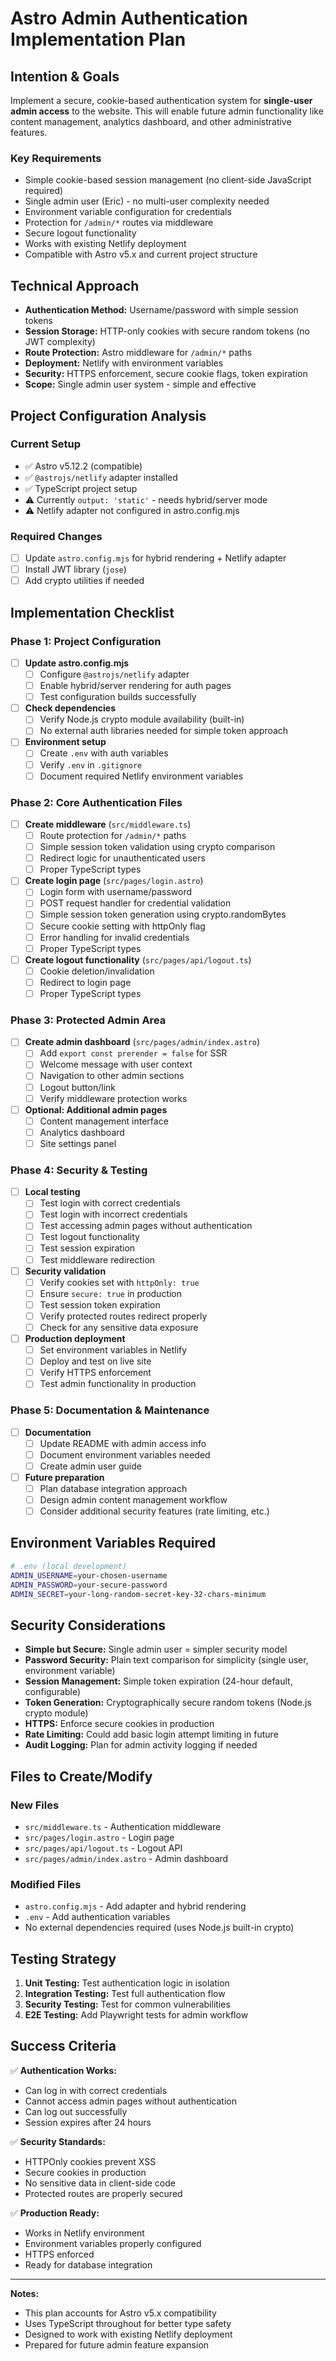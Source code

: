 # Astro Admin Authentication Implementation Plan

## Intention & Goals

Implement a secure, cookie-based authentication system for **single-user admin access** to the website. This will enable future admin functionality like content management, analytics dashboard, and other administrative features.

### Key Requirements

- Simple cookie-based session management (no client-side JavaScript required)
- Single admin user (Eric) - no multi-user complexity needed
- Environment variable configuration for credentials
- Protection for `/admin/*` routes via middleware
- Secure logout functionality
- Works with existing Netlify deployment
- Compatible with Astro v5.x and current project structure

## Technical Approach

- **Authentication Method:** Username/password with simple session tokens
- **Session Storage:** HTTP-only cookies with secure random tokens (no JWT complexity)
- **Route Protection:** Astro middleware for `/admin/*` paths
- **Deployment:** Netlify with environment variables
- **Security:** HTTPS enforcement, secure cookie flags, token expiration
- **Scope:** Single admin user system - simple and effective

## Project Configuration Analysis

### Current Setup

- ✅ Astro v5.12.2 (compatible)
- ✅ `@astrojs/netlify` adapter installed
- ✅ TypeScript project setup
- ⚠️ Currently `output: 'static'` - needs hybrid/server mode
- ⚠️ Netlify adapter not configured in astro.config.mjs

### Required Changes

- [ ] Update `astro.config.mjs` for hybrid rendering + Netlify adapter
- [ ] Install JWT library (`jose`)
- [ ] Add crypto utilities if needed

## Implementation Checklist

### Phase 1: Project Configuration

- [ ] **Update astro.config.mjs**
  - [ ] Configure `@astrojs/netlify` adapter
  - [ ] Enable hybrid/server rendering for auth pages
  - [ ] Test configuration builds successfully
- [ ] **Check dependencies**
  - [ ] Verify Node.js crypto module availability (built-in)
  - [ ] No external auth libraries needed for simple token approach
- [ ] **Environment setup**
  - [ ] Create `.env` with auth variables
  - [ ] Verify `.env` in `.gitignore`
  - [ ] Document required Netlify environment variables

### Phase 2: Core Authentication Files

- [ ] **Create middleware** (`src/middleware.ts`)
  - [ ] Route protection for `/admin/*` paths
  - [ ] Simple session token validation using crypto comparison
  - [ ] Redirect logic for unauthenticated users
  - [ ] Proper TypeScript types
- [ ] **Create login page** (`src/pages/login.astro`)
  - [ ] Login form with username/password
  - [ ] POST request handler for credential validation
  - [ ] Simple session token generation using crypto.randomBytes
  - [ ] Secure cookie setting with httpOnly flag
  - [ ] Error handling for invalid credentials
  - [ ] Proper TypeScript types
- [ ] **Create logout functionality** (`src/pages/api/logout.ts`)
  - [ ] Cookie deletion/invalidation
  - [ ] Redirect to login page
  - [ ] Proper TypeScript types

### Phase 3: Protected Admin Area

- [ ] **Create admin dashboard** (`src/pages/admin/index.astro`)
  - [ ] Add `export const prerender = false` for SSR
  - [ ] Welcome message with user context
  - [ ] Navigation to other admin sections
  - [ ] Logout button/link
  - [ ] Verify middleware protection works
- [ ] **Optional: Additional admin pages**
  - [ ] Content management interface
  - [ ] Analytics dashboard
  - [ ] Site settings panel

### Phase 4: Security & Testing

- [ ] **Local testing**
  - [ ] Test login with correct credentials
  - [ ] Test login with incorrect credentials
  - [ ] Test accessing admin pages without authentication
  - [ ] Test logout functionality
  - [ ] Test session expiration
  - [ ] Test middleware redirection
- [ ] **Security validation**
  - [ ] Verify cookies set with `httpOnly: true`
  - [ ] Ensure `secure: true` in production
  - [ ] Test session token expiration
  - [ ] Verify protected routes redirect properly
  - [ ] Check for any sensitive data exposure
- [ ] **Production deployment**
  - [ ] Set environment variables in Netlify
  - [ ] Deploy and test on live site
  - [ ] Verify HTTPS enforcement
  - [ ] Test admin functionality in production

### Phase 5: Documentation & Maintenance

- [ ] **Documentation**
  - [ ] Update README with admin access info
  - [ ] Document environment variables needed
  - [ ] Create admin user guide
- [ ] **Future preparation**
  - [ ] Plan database integration approach
  - [ ] Design admin content management workflow
  - [ ] Consider additional security features (rate limiting, etc.)

## Environment Variables Required

```bash
# .env (local development)
ADMIN_USERNAME=your-chosen-username
ADMIN_PASSWORD=your-secure-password
ADMIN_SECRET=your-long-random-secret-key-32-chars-minimum
```

## Security Considerations

- **Simple but Secure:** Single admin user = simpler security model
- **Password Security:** Plain text comparison for simplicity (single user, environment variable)
- **Session Management:** Simple token expiration (24-hour default, configurable)
- **Token Generation:** Cryptographically secure random tokens (Node.js crypto module)
- **HTTPS:** Enforce secure cookies in production
- **Rate Limiting:** Could add basic login attempt limiting in future
- **Audit Logging:** Plan for admin activity logging if needed

## Files to Create/Modify

### New Files

- `src/middleware.ts` - Authentication middleware
- `src/pages/login.astro` - Login page
- `src/pages/api/logout.ts` - Logout API
- `src/pages/admin/index.astro` - Admin dashboard

### Modified Files

- `astro.config.mjs` - Add adapter and hybrid rendering
- `.env` - Add authentication variables
- No external dependencies required (uses Node.js built-in crypto)

## Testing Strategy

1. **Unit Testing:** Test authentication logic in isolation
2. **Integration Testing:** Test full authentication flow
3. **Security Testing:** Test for common vulnerabilities
4. **E2E Testing:** Add Playwright tests for admin workflow

## Success Criteria

✅ **Authentication Works:**

- Can log in with correct credentials
- Cannot access admin pages without authentication
- Can log out successfully
- Session expires after 24 hours

✅ **Security Standards:**

- HTTPOnly cookies prevent XSS
- Secure cookies in production
- No sensitive data in client-side code
- Protected routes are properly secured

✅ **Production Ready:**

- Works in Netlify environment
- Environment variables properly configured
- HTTPS enforced
- Ready for database integration

---

**Notes:**

- This plan accounts for Astro v5.x compatibility
- Uses TypeScript throughout for better type safety
- Designed to work with existing Netlify deployment
- Prepared for future admin feature expansion
